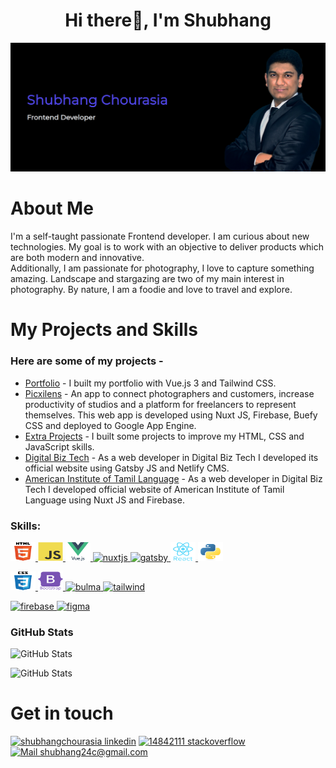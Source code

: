 
<h1 align="center">Hi there👋, I'm Shubhang</h1>

![Cover Image](https://github.com/shubhangchourasia/shubhangchourasia/blob/main/Images/Cover.png?raw=true)

# About Me
I'm a self-taught passionate Frontend developer. I am curious about new technologies. My goal is to work with an objective to deliver products which are both modern and innovative. <br>
Additionally, I am passionate for photography, I love to capture something amazing. Landscape and stargazing are two of my main interest in photography. By nature, I am a foodie and love to travel and explore.

# My Projects and Skills
### Here are some of my projects - 

 - <a href="https://shubhangchourasia.com" target="_blank" rel="noreferrer">Portfolio</a> - I built my portfolio with Vue.js 3 and Tailwind CSS. 
 - <a href="https://picxilens.com" target="_blank" rel="noreferrer">Picxilens</a> - An app to connect photographers and customers, increase productivity of studios and a platform for freelancers to represent themselves. This web app is developed using Nuxt JS, Firebase, Buefy CSS and deployed to Google App Engine. 
 - <a href="https://shubhangchourasia.netlify.app" target="_blank" rel="noreferrer">Extra Projects</a> - I built some projects to improve my HTML, CSS and JavaScript skills.
 - <a href="https://digitalbiz.tech" target="_blank" rel="noreferrer">Digital Biz Tech</a> - As a web developer in Digital Biz Tech I developed its official website using Gatsby JS and Netlify CMS.
 - <a href="https://americantamil.org" target="_blank" rel="noreferrer">American Institute of Tamil Language</a> - As a web developer in Digital Biz Tech I developed official website of American Institute of Tamil Language using Nuxt JS and Firebase.

### Skills:  

 <a href="https://developer.mozilla.org/en-US/docs/Web/HTML" target="_blank" rel="noreferrer"> <img src="https://raw.githubusercontent.com/devicons/devicon/master/icons/html5/html5-original-wordmark.svg" alt="html5" width="40" height="30"/> </a> <a href="https://developer.mozilla.org/en-US/docs/Web/JavaScript" target="_blank" rel="noreferrer"> <img src="https://raw.githubusercontent.com/devicons/devicon/master/icons/javascript/javascript-original.svg" alt="javascript" width="40" height="30"/> </a> <a href="https://vuejs.org/" target="_blank" rel="noreferrer"> <img src="https://raw.githubusercontent.com/devicons/devicon/master/icons/vuejs/vuejs-original-wordmark.svg" alt="vuejs" width="40" height="30"/> </a>  <a href="https://nuxtjs.org/" target="_blank" rel="noreferrer"> <img src="https://www.vectorlogo.zone/logos/nuxtjs/nuxtjs-icon.svg" alt="nuxtjs" width="40" height="30"/> </a> <a href="https://www.gatsbyjs.com/" target="_blank" rel="noreferrer"> <img src="https://www.vectorlogo.zone/logos/gatsbyjs/gatsbyjs-icon.svg" alt="gatsby" width="30" height="30"/> </a> <a href="https://reactjs.org/" target="_blank" rel="noreferrer"> <img src="https://raw.githubusercontent.com/devicons/devicon/master/icons/react/react-original-wordmark.svg" alt="react" width="40" height="30"/> </a> <a href="https://www.python.org" target="_blank" rel="noreferrer"> <img src="https://raw.githubusercontent.com/devicons/devicon/master/icons/python/python-original.svg" alt="python" width="40" height="30"/> </a>
 
<a href="https://developer.mozilla.org/en-US/docs/Web/CSS" target="_blank" rel="noreferrer"> <img src="https://raw.githubusercontent.com/devicons/devicon/master/icons/css3/css3-original-wordmark.svg" alt="css3" width="40" height="30"/> </a><a href="https://getbootstrap.com" target="_blank" rel="noreferrer"> <img src="https://raw.githubusercontent.com/devicons/devicon/master/icons/bootstrap/bootstrap-plain-wordmark.svg" alt="bootstrap" width="40" height="30"/> </a><a href="https://bulma.io/" target="_blank" rel="noreferrer"> <img src="https://raw.githubusercontent.com/gilbarbara/logos/804dc257b59e144eaca5bc6ffd16949752c6f789/logos/bulma.svg" alt="bulma" width="40" height="30"/> </a>  <a href="https://tailwindcss.com/" target="_blank" rel="noreferrer"> <img src="https://www.vectorlogo.zone/logos/tailwindcss/tailwindcss-icon.svg" alt="tailwind" width="40" height="30"/> </a>

 <a href="https://firebase.google.com/" target="_blank" rel="noreferrer"> <img src="https://www.vectorlogo.zone/logos/firebase/firebase-icon.svg" alt="firebase" width="40" height="30"/> </a> <a href="https://www.figma.com/" target="_blank" rel="noreferrer"> <img src="https://www.vectorlogo.zone/logos/figma/figma-icon.svg" alt="figma" width="40" height="30"/> </a>

### GitHub Stats
![GitHub Stats](https://github-readme-stats.vercel.app/api?username=shubhangchourasia&hide=contribs,stars&show_icons=true)

![GitHub Stats](https://github-readme-stats.vercel.app/api/top-langs/?username=shubhangchourasia)

# Get in touch
<p align="left">
<a href="https://linkedin.com/in/shubhangchourasia" target="blank"><img src="https://raw.githubusercontent.com/rahuldkjain/github-profile-readme-generator/master/src/images/icons/Social/linked-in-alt.svg" alt="shubhangchourasia linkedin" height="30" width="40" /></a>  <a href="https://stackoverflow.com/users/14842111" target="blank"><img src="https://raw.githubusercontent.com/rahuldkjain/github-profile-readme-generator/master/src/images/icons/Social/stack-overflow.svg" alt="14842111 stackoverflow" height="30" width="40" /></a>
<a href="mailto:shubhang24c@gmail.com">
<img src="https://www.reshot.com/preview-assets/icons/4GKQTC6DPZ/mail-4GKQTC6DPZ.svg" alt="Mail shubhang24c@gmail.com" height="30" width="40" /></a></p>
